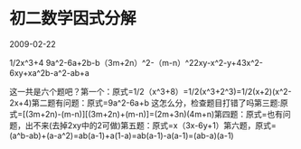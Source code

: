 # 初二数学因式分解
2009-02-22


1/2x^3+4 9a^2-6a+2b-b（3m+2n）^2-（m-n）^22xy-x^2-y+43x^2-6xy+xa^2b-a^2-ab+a


这一共是六个题吧？第一个：原式=1/2（x^3+8）=1/2(x^3+2^3)=1/2(x+2)(x^2-2x+4)第二题有问题：原式=9a^2-6a+b 这怎么分，检查题目打错了吗第三题:原式=[(3m+2n)-(m-n)][(3m+2n)+(m-n)]=(2m+3n)(4m+n)第四题：原式=也有问题，出不来(去掉2xy中的2可做)第五题：原式=x（3x-6y+1）第六题，原式=(a^b-ab)+(a-a^2)=ab(a-1)+a(1-a)=ab(a-1)-a(a-1)=(ab-a)(a-1)
